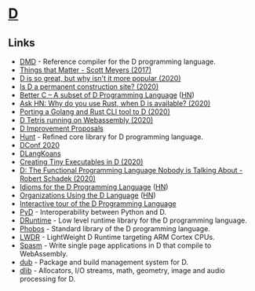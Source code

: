 # [D](https://dlang.org)

## Links

- [DMD](https://github.com/dlang/dmd) - Reference compiler for the D programming language.
- [Things that Matter - Scott Meyers (2017)](https://www.youtube.com/watch?v=RT46MpK39rQ)
- [D is so great, but why isn't it more popular (2020)](https://www.reddit.com/r/d_language/comments/esp6vu/d_is_so_great_but_why_isnt_it_more_popular/)
- [Is D a permanent construction site? (2020)](https://www.reddit.com/r/d_language/comments/elqrtd/is_d_a_permanent_construction_site/)
- [Better C – A subset of D Programming Language](https://dlang.org/spec/betterc.html) ([HN](https://news.ycombinator.com/item?id=23005297))
- [Ask HN: Why do you use Rust, when D is available? (2020)](https://news.ycombinator.com/item?id=23494490)
- [Porting a Golang and Rust CLI tool to D (2020)](https://pingfrommorocco.blogspot.com/2020/08/porting-golang-and-rust-cli-tool-to-d.html)
- [D Tetris running on Webassembly (2020)](http://dpldocs.info/this-week-in-d/Blog.Posted_2020_08_10.html)
- [D Improvement Proposals](https://github.com/dlang/DIPs)
- [Hunt](https://github.com/huntlabs/hunt) - Refined core library for D programming language.
- [DConf 2020](https://dconf.org/2020/online/index.html)
- [DLangKoans](https://github.com/ilmanzo/DLangKoans)
- [Creating Tiny Executables in D (2020)](https://abqexpert.com/2020/11/16/creating-tiny-executables-in-d/)
- [D: The Functional Programming Language Nobody is Talking About - Robert Schadek (2020)](https://www.youtube.com/watch?v=MgcYKqiEpqQ)
- [Idioms for the D Programming Language](https://p0nce.github.io/d-idioms/) ([HN](https://news.ycombinator.com/item?id=26105564))
- [Organizations Using the D Language](https://dlang.org/orgs-using-d.html) ([HN](https://news.ycombinator.com/item?id=26158191))
- [Interactive tour of the D Programming Language](https://tour.dlang.org/)
- [PyD](https://github.com/ariovistus/pyd) - Interoperability between Python and D.
- [DRuntime](https://github.com/dlang/druntime) - Low level runtime library for the D programming language.
- [Phobos](https://github.com/dlang/phobos) - Standard library of the D programming language.
- [LWDR](https://github.com/hmmdyl/LWDR) - LightWeight D Runtime targeting ARM Cortex CPUs.
- [Spasm](https://github.com/skoppe/spasm) - Write single page applications in D that compile to WebAssembly.
- [dub](https://github.com/dlang/dub) - Package and build management system for D.
- [dlib](https://github.com/gecko0307/dlib) - Allocators, I/O streams, math, geometry, image and audio processing for D.
